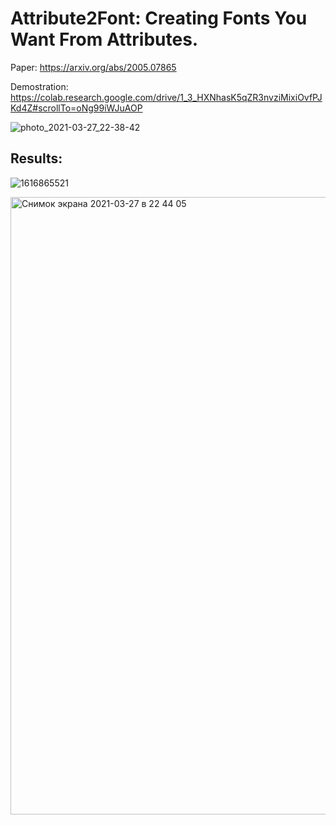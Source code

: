 # Attribute2Font: Creating Fonts You Want From Attributes.
Paper: https://arxiv.org/abs/2005.07865

Demostration: https://colab.research.google.com/drive/1_3_HXNhasK5qZR3nvziMixiOvfPJKd4Z#scrollTo=oNg99iWJuAOP

![photo_2021-03-27_22-38-42](https://user-images.githubusercontent.com/26070139/112732855-8ca7e800-8f4d-11eb-9cb0-bf7d072bd8c5.jpg)

## Results: 
![1616865521](https://user-images.githubusercontent.com/26070139/112732870-a9442000-8f4d-11eb-9a0b-81899c495788.jpg)

<img width="988" alt="Снимок экрана 2021-03-27 в 22 44 05" src="https://user-images.githubusercontent.com/26070139/112732928-f45e3300-8f4d-11eb-8d92-98d06eb51633.png">


